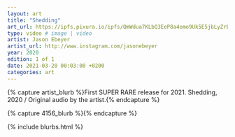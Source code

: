 ```yaml
---
layout: art
title: "Shedding"
art_url: https://ipfs.pixura.io/ipfs/QmWdua7KLbQ3EeP8a4omo9Uk5E5jbLyZrE2WjwvEyokRD9/Shedding.mp4
type: video # image | video
artist: Jason Ebeyer
artist_url: http://www.instagram.com/jasonebeyer
year: 2020
edition: 1 of 1
date: 2021-03-20 00:03:00 +0200
categories: art
---
```



{% capture artist_blurb %}First SUPER RARE release for 2021. Shedding, 2020 / Original audio by the artist.{% endcapture %}

{% capture 4156_blurb %}{% endcapture %}


{% include blurbs.html %}
		